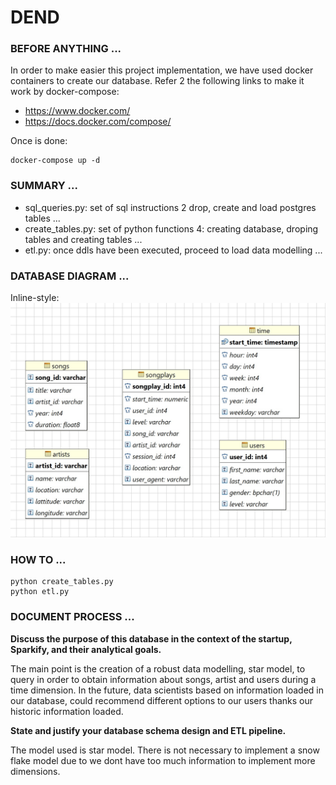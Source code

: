 # DEND

### BEFORE ANYTHING ...

In order to make easier this project implementation, we have used docker containers to create our database.
Refer 2 the following links to make it work by docker-compose:

* https://www.docker.com/
* https://docs.docker.com/compose/

Once is done:

```
docker-compose up -d 
```

### SUMMARY ...

* sql_queries.py: set of sql instructions 2 drop, create and load postgres tables ...
* create_tables.py: set of python functions 4: creating database, droping tables and creating tables ...
* etl.py: once ddls have been executed, proceed to load data modelling ...

### DATABASE DIAGRAM ...

Inline-style: 
![alt text](./sparkify_diagram.jpg "Logo Title Text 1")


### HOW TO ...

```
python create_tables.py
python etl.py
```

### DOCUMENT PROCESS ...

__Discuss the purpose of this database in the context of the startup, Sparkify, and their analytical goals.__

The main point is the creation of a robust data modelling, star model, to query in order to obtain information about songs, artist and users during a time dimension. In the future, data scientists based on information loaded in our database, could recommend different options to our users thanks our historic information loaded.

__State and justify your database schema design and ETL pipeline.__

The model used is star model. There is not necessary to implement a snow flake model due to we dont have too much information to implement more dimensions.

